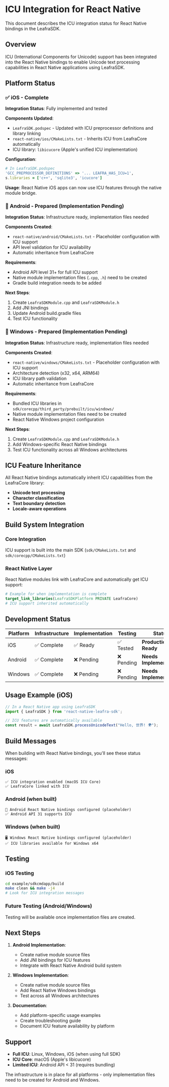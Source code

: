 # ICU Integration for React Native

This document describes the ICU integration status for React Native bindings in the LeafraSDK.

## Overview

ICU (International Components for Unicode) support has been integrated into the React Native bindings to enable Unicode text processing capabilities in React Native applications using LeafraSDK.

## Platform Status

### ✅ iOS - **Complete**

**Integration Status**: Fully implemented and tested

**Components Updated**:
- `LeafraSDK.podspec` - Updated with ICU preprocessor definitions and library linking
- `react-native/ios/CMakeLists.txt` - Inherits ICU from LeafraCore automatically
- ICU library: `libicucore` (Apple's unified ICU implementation)

**Configuration**:
```ruby
# In LeafraSDK.podspec
'GCC_PREPROCESSOR_DEFINITIONS' => '... LEAFRA_HAS_ICU=1',
s.libraries = ['c++', 'sqlite3', 'icucore']
```

**Usage**: React Native iOS apps can now use ICU features through the native module bridge.

### 🔄 Android - **Prepared (Implementation Pending)**

**Integration Status**: Infrastructure ready, implementation files needed

**Components Created**:
- `react-native/android/CMakeLists.txt` - Placeholder configuration with ICU support
- API level validation for ICU availability
- Automatic inheritance from LeafraCore

**Requirements**:
- Android API level 31+ for full ICU support
- Native module implementation files (`.cpp`, `.h`) need to be created
- Gradle build integration needs to be added

**Next Steps**:
1. Create `LeafraSDKModule.cpp` and `LeafraSDKModule.h` 
2. Add JNI bindings
3. Update Android build.gradle files
4. Test ICU functionality

### 🔄 Windows - **Prepared (Implementation Pending)**

**Integration Status**: Infrastructure ready, implementation files needed

**Components Created**:
- `react-native/windows/CMakeLists.txt` - Placeholder configuration with ICU support
- Architecture detection (x32, x64, ARM64)
- ICU library path validation
- Automatic inheritance from LeafraCore

**Requirements**:
- Bundled ICU libraries in `sdk/corecpp/third_party/prebuilt/icu/windows/`
- Native module implementation files need to be created
- React Native Windows project configuration

**Next Steps**:
1. Create `LeafraSDKModule.cpp` and `LeafraSDKModule.h`
2. Add Windows-specific React Native bindings
3. Test ICU functionality across all Windows architectures

## ICU Feature Inheritance

All React Native bindings automatically inherit ICU capabilities from the LeafraCore library:

- **Unicode text processing**
- **Character classification** 
- **Text boundary detection**
- **Locale-aware operations**

## Build System Integration

### Core Integration
ICU support is built into the main SDK (`sdk/CMakeLists.txt` and `sdk/corecpp/CMakeLists.txt`)

### React Native Layer
React Native modules link with LeafraCore and automatically get ICU support:

```cmake
# Example for when implementation is complete
target_link_libraries(LeafraSDKPlatform PRIVATE LeafraCore)
# ICU support inherited automatically
```

## Development Status

| Platform | Infrastructure | Implementation | Testing | Status |
|----------|---------------|----------------|---------|---------|
| iOS      | ✅ Complete    | ✅ Ready       | ✅ Tested | **Production Ready** |
| Android  | ✅ Complete    | ❌ Pending     | ❌ Pending | **Needs Implementation** |
| Windows  | ✅ Complete    | ❌ Pending     | ❌ Pending | **Needs Implementation** |

## Usage Example (iOS)

```typescript
// In a React Native app using LeafraSDK
import { LeafraSDK } from 'react-native-leafra-sdk';

// ICU features are automatically available
const result = await LeafraSDK.processUnicodeText("Hello, 世界! 🌍");
```

## Build Messages

When building with React Native bindings, you'll see these status messages:

### iOS
```
✅ ICU integration enabled (macOS ICU Core)
✅ LeafraCore linked with ICU
```

### Android (when built)
```
📱 Android React Native bindings configured (placeholder)
✅ Android API 31 supports ICU
```

### Windows (when built)
```
🖥️ Windows React Native bindings configured (placeholder)
✅ ICU libraries available for Windows x64
```

## Testing

### iOS Testing
```bash
cd example/sdkcmdapp/build
make clean && make -j4
# Look for ICU integration messages
```

### Future Testing (Android/Windows)
Testing will be available once implementation files are created.

## Next Steps

1. **Android Implementation**:
   - Create native module source files
   - Add JNI bindings for ICU features
   - Integrate with React Native Android build system

2. **Windows Implementation**:
   - Create native module source files  
   - Add React Native Windows bindings
   - Test across all Windows architectures

3. **Documentation**:
   - Add platform-specific usage examples
   - Create troubleshooting guide
   - Document ICU feature availability by platform

## Support

- **Full ICU**: Linux, Windows, iOS (when using full SDK)
- **ICU Core**: macOS (Apple's libicucore)
- **Limited ICU**: Android API < 31 (requires bundling)

The infrastructure is in place for all platforms - only implementation files need to be created for Android and Windows. 